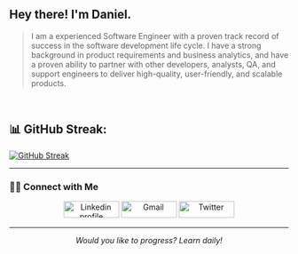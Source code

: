 ## Hey there! I'm Daniel.

> I am a experienced Software Engineer with a proven track record of success in the software development life cycle. I have a strong background in product requirements and business analytics, and have a proven ability to partner with other developers, analysts, QA, and support engineers to deliver high-quality, user-friendly, and scalable products.


<br/>

## 📊 GitHub Streak:

[![GitHub Streak](https://streak-stats.demolab.com/?user=dansalahi&currStreakNum=2FD3EB&fire=pink&sideLabels=F00&date_format=[Y.]n.j)](https://git.io/streak-stats)

<hr \>

### 🤝🏻 Connect with Me
<p align="center">
<a href="https://www.linkedin.com/in/dansalahi"><img alt="Linkedin profile" title="Linkedin" src="https://raw.githubusercontent.com/Thomas-George-T/Thomas-George-T/master/assets/linkedin.svg" width="100" height="30" /></a>
<a href="mailto:dan.salahii@gmail.com"><img alt="Gmail" src="https://raw.githubusercontent.com/Thomas-George-T/Thomas-George-T/master/assets/google-gmail.svg" title="Email" width="100" height="30" /></a>
<a href="https://twitter.com/danialsalahi"><img alt="Twitter" src="https://raw.githubusercontent.com/Thomas-George-T/Thomas-George-T/master/assets/twitter.svg" title="Twitter" width="100" height="30" /></a>
</p>
<hr \>
<p align="center">
   <i>Would you like to progress? Learn daily!</i>
</p>    

<!-- ![visitors](https://visitor-badge.laobi.icu/badge?page_id=dansalahi) -->
